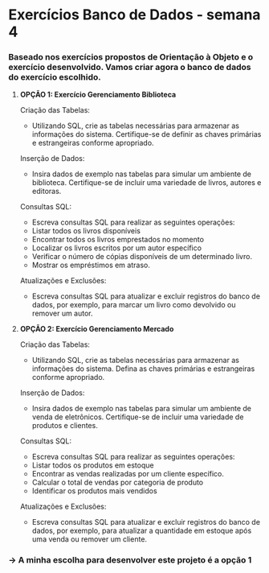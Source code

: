# Exercícios Banco de Dados - semana 4

### Baseado nos exercícios propostos de Orientação à Objeto e o exercício desenvolvido. Vamos criar agora o banco de dados do exercício escolhido.

1. **OPÇÃO 1: Exercício Gerenciamento Biblioteca**

    Criação das Tabelas:
    - Utilizando SQL, crie as tabelas necessárias para armazenar as informações do sistema. Certifique-se de definir as chaves primárias e estrangeiras conforme apropriado.

    Inserção de Dados:
    - Insira dados de exemplo nas tabelas para simular um ambiente de biblioteca. Certifique-se de incluir uma variedade de livros, autores e editoras.

    Consultas SQL:
    - Escreva consultas SQL para realizar as seguintes operações:
    - Listar todos os livros disponíveis
    - Encontrar todos os livros emprestados no momento
    - Localizar os livros escritos por um autor específico
    - Verificar o número de cópias disponíveis de um determinado livro.
    - Mostrar os empréstimos em atraso.

    Atualizações e Exclusões:
    - Escreva consultas SQL para atualizar e excluir registros do banco de dados, por exemplo, para marcar um livro como devolvido ou remover um autor.

2. **OPÇÃO 2: Exercício Gerenciamento Mercado**

    Criação das Tabelas:
    - Utilizando SQL, crie as tabelas necessárias para armazenar as informações do sistema. Defina as chaves primárias e estrangeiras conforme apropriado.

    Inserção de Dados:
    - Insira dados de exemplo nas tabelas para simular um ambiente de venda de eletrônicos. Certifique-se de incluir uma variedade de produtos e clientes.

    Consultas SQL:
    - Escreva consultas SQL para realizar as seguintes operações:
    - Listar todos os produtos em estoque
    - Encontrar as vendas realizadas por um cliente específico.
    - Calcular o total de vendas por categoria de produto
    - Identificar os produtos mais vendidos

    Atualizações e Exclusões:
    - Escreva consultas SQL para atualizar e excluir registros do banco de dados, por exemplo, para atualizar a quantidade em estoque após uma venda ou remover um cliente.

### -> A minha escolha para desenvolver este projeto é a opção 1